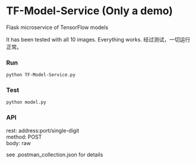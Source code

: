# TF-Model-Service (Only a demo)
Flask microservice of TensorFlow models

It has been tested with all 10 images. Everything works.  经过测试，一切运行正常。
### Run
```bash
python TF-Model-Service.py
```
### Test
```bash
python model.py
```
### API
  rest: address:port/single-digit  
method: POST  
  body: raw  

see .postman_collection.json for details

